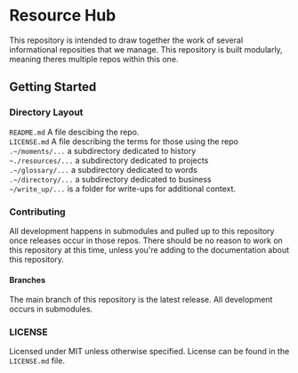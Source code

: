 # Resource Hub

This repository is intended to draw together the work of several informational reposities that we manage. This repository is built modularly, meaning theres multiple repos within this one.

## Getting Started

### Directory Layout

`README.md` A file descibing the repo. <br>
`LICENSE.md` A file describing the terms for those using the repo  <br>
`.~/moments/...` a subdirectory dedicated to history <br>
`~./resources/...` a subdirectory dedicated to projects <br>
`.~/glossary/...` a subdirectory dedicated to words <br>
`.~/directory/...` a subdirectory dedicated to business <br>
`~/write_up/...` is a folder for write-ups for additional context. <br>
 
### Contributing

All development happens in submodules and pulled up to this repository once releases occur in those repos. There should be no reason to work on this repository at this time, unless you're adding to the documentation about this repository.

#### Branches

The main branch of this repository is the latest release. All development occurs in submodules.

### LICENSE

Licensed under MIT unless otherwise specified. License can be found in the `LICENSE.md` file.

